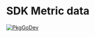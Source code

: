 # SDK Metric data

[![PkgGoDev](https://pkg.go.dev/badge/github.com/grafana/opentelemetry-go/sdk/metric/metricdata)](https://pkg.go.dev/github.com/grafana/opentelemetry-go/sdk/metric/metricdata)
